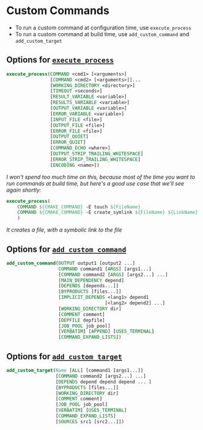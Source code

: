 # Custom Commands

* To run a custom command at configuration time, use `execute_process`
* To run a custom command at build time, use `add_custom_command` and `add_custom_target`

## Options for [`execute_process`](https://cmake.org/cmake/help/latest/command/execute_process.html)
```cmake
execute_process(COMMAND <cmd1> [<arguments>]
                [COMMAND <cmd2> [<arguments>]]...
                [WORKING_DIRECTORY <directory>]
                [TIMEOUT <seconds>]
                [RESULT_VARIABLE <variable>]
                [RESULTS_VARIABLE <variable>]
                [OUTPUT_VARIABLE <variable>]
                [ERROR_VARIABLE <variable>]
                [INPUT_FILE <file>]
                [OUTPUT_FILE <file>]
                [ERROR_FILE <file>]
                [OUTPUT_QUIET]
                [ERROR_QUIET]
                [COMMAND_ECHO <where>]
                [OUTPUT_STRIP_TRAILING_WHITESPACE]
                [ERROR_STRIP_TRAILING_WHITESPACE]
                [ENCODING <name>])
```


*I won't spend too much time on this, because most of the time you want to run commands at build time, but here's a good use case that we'll see again shortly:*
```cmake
execute_process(
    COMMAND ${CMAKE_COMMAND} -E touch ${FileName}
    COMMAND ${CMAKE_COMMAND} -E create_symlink ${FileName} ${LinkName}
    )
```
*It creates a file, with a symbolic link to the file*


## Options for [`add_custom_command`](https://cmake.org/cmake/help/latest/command/add_custom_command.html)
```cmake
add_custom_command(OUTPUT output1 [output2 ...]
                   COMMAND command1 [ARGS] [args1...]
                   [COMMAND command2 [ARGS] [args2...] ...]
                   [MAIN_DEPENDENCY depend]
                   [DEPENDS [depends...]]
                   [BYPRODUCTS [files...]]
                   [IMPLICIT_DEPENDS <lang1> depend1
                                    [<lang2> depend2] ...]
                   [WORKING_DIRECTORY dir]
                   [COMMENT comment]
                   [DEPFILE depfile]
                   [JOB_POOL job_pool]
                   [VERBATIM] [APPEND] [USES_TERMINAL]
                   [COMMAND_EXPAND_LISTS])
```


## Options for [`add_custom_target`](https://cmake.org/cmake/help/latest/command/add_custom_target.html)
```cmake
add_custom_target(Name [ALL] [command1 [args1...]]
                  [COMMAND command2 [args2...] ...]
                  [DEPENDS depend depend depend ... ]
                  [BYPRODUCTS [files...]]
                  [WORKING_DIRECTORY dir]
                  [COMMENT comment]
                  [JOB_POOL job_pool]
                  [VERBATIM] [USES_TERMINAL]
                  [COMMAND_EXPAND_LISTS]
                  [SOURCES src1 [src2...]])
```
